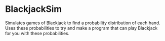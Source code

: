 # BlackjackSim
Simulates games of Blackjack to find a probability distribution of each hand.
Uses these probabilities to try and make a program that can play Blackjack for you with these probabilities.